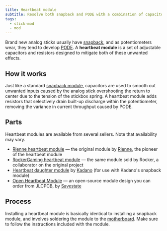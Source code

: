 ```yaml
---
title: Heartbeat module
subtitle: Resolve both snapback and PODE with a combination of capacitors and resistors.
tags:
  - stick-mod
  - mod
---
```


Brand new analog sticks usually have [snapback](/analog-sticks/stickbox#snapback), and as potentiometers wear, they tend to develop [PODE](/misc/pode). A **heartbeat module** is a set of adjustable capacitors and resistors designed to mitigate both of these unwanted effects.

## How it works

Just like a standard [snapback module](/analog-sticks/stick-mods/snapback-module), capacitors are used to smooth out unwanted inputs caused by the analog stick overshooting the return to center due to the tension of the stickbox spring. A heartbeat module adds resistors that selectively drain built-up discharge within the potentiometer, removing the variance in current throughput caused by PODE.

## Parts

Heartbeat modules are available from several sellers. Note that availability may vary.

- [Rienne heartbeat module](https://www.riennecustoms.com/shop/heartbeat-module-preorder-pre-assembled-soldering-required/) — the original module by [Rienne](https://dol-003.info/modders/rienne-customs), the pioneer of the heartbeat module
- [RockerGaming heartbeat module](https://www.etsy.com/listing/1599189488) — the same module sold by Rocker, a collaborator on the original project
- [Heartbeat daughter module](https://kadano.biz/kadano-gcc-resistance-heartbeat-daughter-module-only-for-s2e-snapback-modules-and-tb-trigger-modules/) by [Kadano](https://dol-003.info/modders/kadano) (for use with Kadano's snapback module)
- [Open Heartbeat Module](https://github.com/Savestate2A03/open-heartbeat-module) — an open-source module design you can order from JLCPCB, by [Savestate](https://dol-003.info/modders/savestate)

## Process

Installing a heartbeat module is basically identical to installing a snapback module, and involves soldering the module to the [motherboard](/motherboard). Make sure to follow the instructions included with the module.
